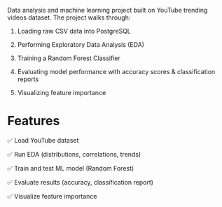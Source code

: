 Data analysis and machine learning project built on YouTube trending videos dataset.
The project walks through:

1. Loading raw CSV data into PostgreSQL

2. Performing Exploratory Data Analysis (EDA)

3. Training a Random Forest Classifier

4. Evaluating model performance with accuracy scores & classification reports

5. Visualizing feature importance

# Features

✅ Load YouTube dataset

✅ Run EDA (distributions, correlations, trends)

✅ Train and test ML model (Random Forest)

✅ Evaluate results (accuracy, classification report)

✅ Visualize feature importance
